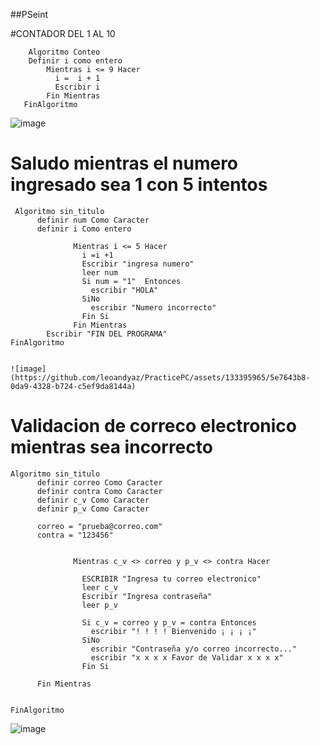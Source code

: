 ##PSeint

  #CONTADOR DEL 1 AL 10 
  
        Algoritmo Conteo
        Definir i como entero
            Mientras i <= 9 Hacer
              i =  i + 1
              Escribir i
            Fin Mientras
       FinAlgoritmo
       
 ![image](https://github.com/leoandyaz/PracticePC/assets/133395965/7b5b6640-1637-42a1-953b-9f7c6e92f6a3)
 
   # Saludo mientras el numero ingresado sea 1 con 5 intentos
  
     Algoritmo sin_titulo
          definir num Como Caracter
          definir i Como entero

                  Mientras i <= 5 Hacer
                    i =i +1
                    Escribir "ingresa numero"
                    leer num
                    Si num = "1"  Entonces
                      escribir "HOLA"
                    SiNo
                      escribir "Numero incorrecto"
                    Fin Si
                  Fin Mientras
            Escribir "FIN DEL PROGRAMA"
    FinAlgoritmo
    
    
    ![image](https://github.com/leoandyaz/PracticePC/assets/133395965/5e7643b8-0da9-4328-b724-c5ef9da8144a)

# Validacion de correco electronico mientras sea incorrecto


    Algoritmo sin_titulo
          definir correo Como Caracter
          definir contra Como Caracter
          definir c_v Como Caracter
          definir p_v Como Caracter

          correo = "prueba@correo.com"
          contra = "123456"


                  Mientras c_v <> correo y p_v <> contra Hacer

                    ESCRIBIR "Ingresa tu correo electronico"
                    leer c_v
                    Escribir "Ingresa contraseña"
                    leer p_v

                    Si c_v = correo y p_v = contra Entonces
                      escribir "! ! ! ! Bienvenido ¡ ¡ ¡ ¡"
                    SiNo
                      escribir "Contraseña y/o correo incorrecto..."
                      escribir "x x x x Favor de Validar x x x x"
                    Fin Si

          Fin Mientras
	
	
    FinAlgoritmo

![image](https://github.com/leoandyaz/PracticePC/assets/133395965/62055eac-1718-4156-9044-2aaf9dd4c0f1)

